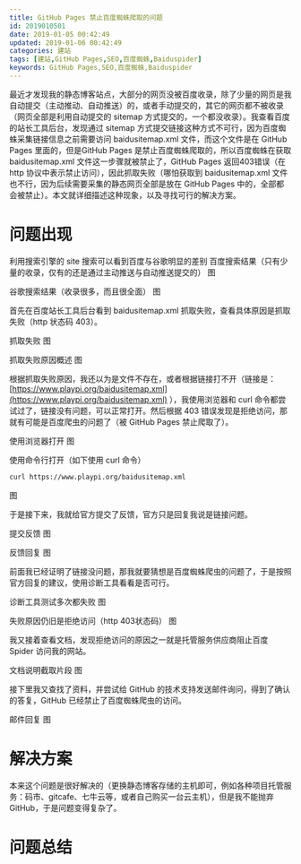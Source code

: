 ```yaml
---
title: GitHub Pages 禁止百度蜘蛛爬取的问题
id: 2019010501
date: 2019-01-05 00:42:49
updated: 2019-01-06 00:42:49
categories: 建站
tags: [建站,GitHub Pages,SEO,百度蜘蛛,Baiduspider]
keywords: GitHub Pages,SEO,百度蜘蛛,Baiduspider
---
```



最近才发现我的静态博客站点，大部分的网页没被百度收录，除了少量的网页是我自动提交（主动推动、自动推送）的，或者手动提交的，其它的网页都不被收录（网页全部是利用自动提交的 sitemap 方式提交的，一个都没收录）。我查看百度的站长工具后台，发现通过 sitemap 方式提交链接这种方式不可行，因为百度蜘蛛采集链接信息之前需要访问 baidusitemap.xml 文件，而这个文件是在 GitHub Pages 里面的，但是GitHub Pages 是禁止百度蜘蛛爬取的，所以百度蜘蛛在获取 baidusitemap.xml 文件这一步骤就被禁止了，GitHub Pages 返回403错误（在 http 协议中表示禁止访问），因此抓取失败（哪怕获取到 baidusitemap.xml 文件也不行，因为后续需要采集的静态网页全部是放在 GitHub Pages 中的，全部都会被禁止）。本文就详细描述这种现象，以及寻找可行的解决方案。


<!-- more -->


# 问题出现


利用搜索引擎的 site 搜索可以看到百度与谷歌明显的差别
百度搜索结果（只有少量的收录，仅有的还是通过主动推送与自动推送提交的）
图

谷歌搜索结果（收录很多，而且很全面）
图

首先在百度站长工具后台看到 baidusitemap.xml 抓取失败，查看具体原因是抓取失败（http 状态码 403）。

抓取失败
图

抓取失败原因概述
图

根据抓取失败原因，我还以为是文件不存在，或者根据链接打不开（链接是：[https://www.playpi.org/baidusitemap.xml](https://www.playpi.org/baidusitemap.xml) ），我使用浏览器和 curl 命令都尝试过了，链接没有问题，可以正常打开。然后根据 403 错误发现是拒绝访问，那就有可能是百度爬虫的问题了（被 GitHub Pages 禁止爬取了）。

使用浏览器打开
图

使用命令行打开（如下使用 curl  命令）

````bash
curl https://www.playpi.org/baidusitemap.xml
````

图

于是接下来，我就给官方提交了反馈，官方只是回复我说是链接问题。

提交反馈
图

反馈回复
图

前面我已经证明了链接没问题，那我就要猜想是百度蜘蛛爬虫的问题了，于是按照官方回复的建议，使用诊断工具看看是否可行。

诊断工具测试多次都失败
图

失败原因仍旧是拒绝访问（http 403状态码）
图

我又接着查看文档，发现拒绝访问的原因之一就是托管服务供应商阻止百度 Spider 访问我的网站。

文档说明截取片段
图

接下里我又查找了资料，并尝试给 GitHub 的技术支持发送邮件询问，得到了确认的答复，GitHub 已经禁止了百度蜘蛛爬虫的访问。

邮件回复
图




# 解决方案


本来这个问题是很好解决的（更换静态博客存储的主机即可，例如各种项目托管服务：码市、gitcafe、七牛云等，或者自己购买一台云主机），但是我不能抛弃 GitHub，于是问题变得复杂了。




# 问题总结








